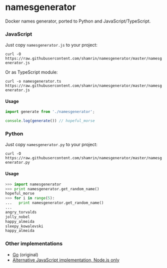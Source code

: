 namesgenerator
==============

Docker names generator, ported to Python and JavaScript/TypeScript.

### JavaScript

Just copy `namesgenerator.js` to your project: 

`curl -O https://raw.githubusercontent.com/shamrin/namesgenerator/master/namesgenerator.js`

Or as TypeScript module:

`curl -o namesgenerator.ts https://raw.githubusercontent.com/shamrin/namesgenerator/master/namesgenerator.js`

#### Usage

```js
import generate from './namesgenerator';

console.log(generate()) // hopeful_morse
```

### Python

Just copy `namesgenerator.py` to your project: 

`curl -O https://raw.githubusercontent.com/shamrin/namesgenerator/master/namesgenerator.py`

#### Usage

```python
>>> import namesgenerator
>>> print namesgenerator.get_random_name()
hopeful_morse
>>> for i in range(5):
...   print namesgenerator.get_random_name()
...
angry_torvalds
jolly_nobel
happy_almeida
sleepy_kowalevski
happy_almeida
```

### Other implementations

* [Go][2] (original)
* [Alternative JavaScript implementation, Node.js only][1]

[1]: https://github.com/tonypujals/docker-namesgenerator
[2]: https://github.com/docker/docker/blob/master/pkg/namesgenerator/names-generator.go
